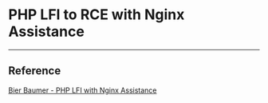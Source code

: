# PHP LFI to RCE with Nginx Assistance



---

## Reference

[Bier Baumer - PHP LFI with Nginx Assistance](https://bierbaumer.net/security/php-lfi-with-nginx-assistance/)
